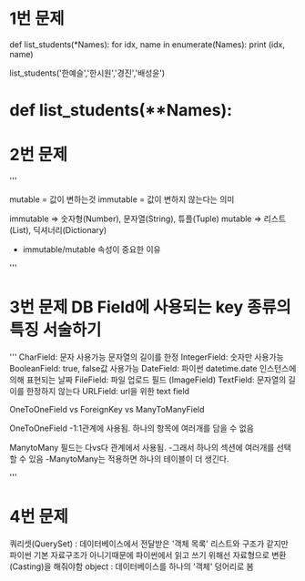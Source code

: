 # 1번 문제

def list_students(*Names):
    for idx, name in enumerate(Names):
        print (idx, name)


list_students('한예슬','한시원','경진','배성윤')


# def list_students(**Names):

# 2번 문제

'''

mutable = 값이 변하는것
immutable = 값이 변하지 않는다는 의미

immutable => 숫자형(Number), 문자열(String), 튜플(Tuple)
mutable => 리스트(List), 딕셔너리(Dictionary)


* immutable/mutable 속성이 중요한 이유


'''



# 3번 문제 DB Field에 사용되는 key 종류의 특징 서술하기

'''
CharField: 문자 사용가능 문자열의 길이를 한정
IntegerField: 숫자만 사용가능 
BooleanField: true, false값 사용가능
DateField: 파이썬 datetime.date 인스턴스에 의해 표현되는 날짜
FileField: 파일 업로드 필드 (ImageField)
TextField: 문자열의 길이를 한정하지 않는다
URLField: url을 위한 text field

OneToOneField vs ForeignKey vs ManyToManyField

OneToOneField 
-1:1관계에 사용됨. 하나의 항목에 여러개를 담을 수 없음


ManytoMany 필드는 다vs다 관계에서 사용됨.
-그래서 하나의 섹션에 여러개를 선택할 수 있음
-ManytoMany는 적용하면 하나의 테이블이 더 생긴다. 

'''
# 4번 문제 

쿼리셋(QuerySet) : 데이터베이스에서 전달받은 '객체 목록' 리스트와 구조가 같지만 파이썬 기본 자료구조가 아니기때문에 파이썬에서 읽고 쓰기 위해선 자료형으로 변환(Casting)을 해줘야함 
object : 데이터베이스를 하나의 '객체' 덩어리로 봄
